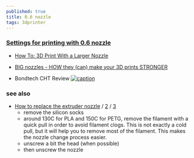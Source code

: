 ```yaml
---
published: true
title: 0.6 nozzle
tags: 3dprinter
---
```

### [Settings for printing with 0.6 nozzle](https://forum.prusa3d.com/forum/original-prusa-i3-mk3s-mk3-user-mods-octoprint-enclosures-nozzles/settings-for-printing-with-0.6-nozzle/)

- [How To: 3D Print With a Larger Nozzle](https://www.matterhackers.com/articles/how-to-3d-print-with-a-larger-nozzle)

- [BIG nozzles - HOW they (can) make your 3D prints STRONGER](https://youtu.be/QfASQ8VgAbk?t=151)

- Bondtech CHT Review
[![caption](https://img.youtube.com/vi/UNJdv5bFGOg/0.jpg)](https://www.youtube.com/watch?v=UNJdv5bFGOg)

### see also
- [How to replace the extruder nozzle](https://www.youtube.com/watch?v=txt6sxV6X88) / [2](https://www.matterhackers.com/articles/how-to-change-a-3d-printer-nozzle) / [3](https://3dprintbeginner.com/change-3d-printer-nozzle/)
	- remove the silicon socks
    - around 130C for PLA and 150C for PETG, remove the filament with a quick pull in order to avoid filament clogs. This is not exactly a cold pull, but it will help you to remove most of the filament. This makes the nozzle change process easier.
    - unscrew a bit the head (when possible)
    - then unscrew the nozzle
    